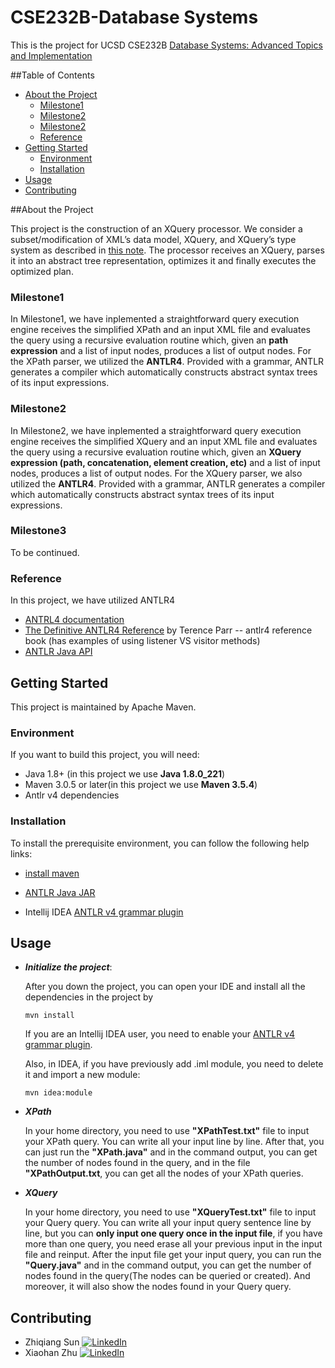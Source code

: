 # CSE232B-Database Systems

This is the project for UCSD CSE232B [Database Systems: Advanced Topics and Implementation](https://cseweb.ucsd.edu/classes/wi20/cse232B-a/)

##Table of Contents

* [About the Project](#about-the-project)
  * [Milestone1](#Milestone1)
  * [Milestone2](#Milestone2)
  * [Milestone2](#Milestone2)
  * [Reference](#Reference)
* [Getting Started](#getting-started)
  * [Environment](#Environment)
  * [Installation](#installation)
* [Usage](#usage)
* [Contributing](#contributing)



##About the Project

This project is the construction of an XQuery processor. We consider a subset/modification of XML’s data model, XQuery, and XQuery’s type system as described in [this note](https://cseweb.ucsd.edu/classes/wi20/cse232B-a/notes/xpath-semantics.pdf). The processor receives an XQuery, parses it into an abstract tree representation, optimizes it and finally executes the optimized plan.

### Milestone1

In Milestone1, we have inplemented a straightforward query execution engine receives the simplified XPath and an input XML file and evaluates the query using a recursive evaluation routine which, given an **path expression**  and a list of input nodes, produces a list of output nodes. For the XPath parser, we utilized the **ANTLR4**. Provided with a grammar, ANTLR generates a compiler which automatically constructs abstract syntax trees of its input expressions.



### Milestone2

In Milestone2, we have inplemented a straightforward query execution engine receives the simplified XQuery and an input XML file and evaluates the query using a recursive evaluation routine which, given an **XQuery expression (path, concatenation, element creation, etc)**  and a list of input nodes, produces a list of output nodes. For the XQuery parser, we also utilized the **ANTLR4**. Provided with a grammar, ANTLR generates a compiler which automatically constructs abstract syntax trees of its input expressions.



### Milestone3

To be continued.



### Reference

In this project, we have utilized ANTLR4

* [ANTRL4 documentation](https://github.com/antlr/antlr4/blob/master/doc/index.md)
* [The Definitive ANTLR4 Reference](http://lms.ui.ac.ir/public/group/90/59/01/15738_ce57.pdf)  by Terence Parr -- antlr4 reference book (has examples of using listener VS visitor methods) 
* [ANTLR Java API](https://www.antlr.org/api/Java/index.html)

## Getting Started

This project is maintained by Apache Maven.

### Environment

If you want to build this project, you will need:

* Java 1.8+ (in this project we use **Java 1.8.0_221**)
* Maven 3.0.5 or later(in this project we use **Maven 3.5.4**)
* Antlr v4 dependencies

### Installation

To install the prerequisite environment, you can follow the following help links:

* [install maven](https://maven.apache.org/install.html)

* [ANTLR Java JAR](https://www.antlr.org/download.html)

* Intellij IDEA [ANTLR v4 grammar plugin](https://plugins.jetbrains.com/plugin/7358-antlr-v4-grammar-plugin)

## Usage

* ***Initialize the project***:

  After you down the project, you can open your IDE and install all the dependencies in the project by

  `mvn install`

  If you are an Intellij IDEA user, you need to enable your [ANTLR v4 grammar plugin](https://plugins.jetbrains.com/plugin/7358-antlr-v4-grammar-plugin).

  Also, in IDEA, if you have previously add .iml module, you need to delete it and import a new module:

  `mvn idea:module`

* ***XPath***

  In your home directory, you need to use **"XPathTest.txt"** file to input your XPath query. You can write all your input line by line. After that, you can just run the **"XPath.java"** and in the command output, you can get the number of nodes found in the query, and in the file **"XPathOutput.txt**, you can get all the nodes of your XPath queries.

* ***XQuery***

  In your home directory, you need to use **"XQueryTest.txt"** file to input your Query query. You can write all your input query sentence line by line, but you can **only input one query once in the input file**, if you have more than one query, you need erase all your previous input in the input file and reinput. After the input file get your input query, you can run the **"Query.java"** and in the command output, you can get the number of nodes found in the query(The nodes can be queried or created). And moreover, it will also show the nodes found in your Query query.



## Contributing

* Zhiqiang Sun [![LinkedIn][linkedin-shield]][Zhiqiang-url]
* Xiaohan Zhu [![LinkedIn][linkedin-shield]][Xiaohan-url]





<!-- LINKS -->

[linkedin-shield]: https://img.shields.io/badge/-LinkedIn-black.svg?style=flat-square&logo=linkedin&colorB=555
[Zhiqiang-url]: https://www.linkedin.com/in/zhiqiang-sun/
[Xiaohan-url]: https://www.linkedin.com/in/xh-zhu/

